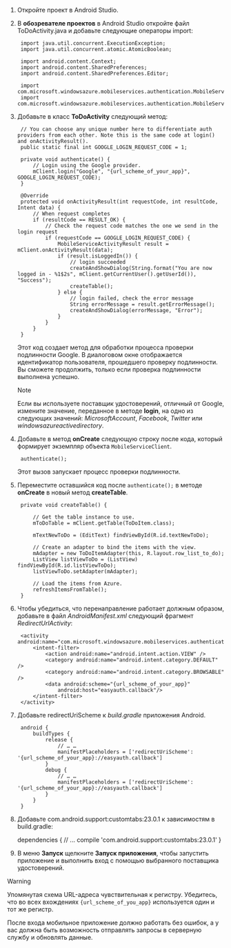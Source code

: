 
1. Откройте проект в Android Studio.

2. В **обозревателе проектов** в Android Studio откройте файл ToDoActivity.java и добавьте следующие операторы import:

        import java.util.concurrent.ExecutionException;
        import java.util.concurrent.atomic.AtomicBoolean;

        import android.content.Context;
        import android.content.SharedPreferences;
        import android.content.SharedPreferences.Editor;

        import com.microsoft.windowsazure.mobileservices.authentication.MobileServiceAuthenticationProvider;
        import com.microsoft.windowsazure.mobileservices.authentication.MobileServiceUser;

3. Добавьте в класс **ToDoActivity** следующий метод:

        // You can choose any unique number here to differentiate auth providers from each other. Note this is the same code at login() and onActivityResult().
        public static final int GOOGLE_LOGIN_REQUEST_CODE = 1;

        private void authenticate() {
            // Login using the Google provider.
            mClient.login("Google", "{url_scheme_of_your_app}", GOOGLE_LOGIN_REQUEST_CODE);
        }

        @Override
        protected void onActivityResult(int requestCode, int resultCode, Intent data) {
            // When request completes
            if (resultCode == RESULT_OK) {
                // Check the request code matches the one we send in the login request
                if (requestCode == GOOGLE_LOGIN_REQUEST_CODE) {
                    MobileServiceActivityResult result = mClient.onActivityResult(data);
                    if (result.isLoggedIn()) {
                        // login succeeded
                        createAndShowDialog(String.format("You are now logged in - %1$2s", mClient.getCurrentUser().getUserId()), "Success");
                        createTable();
                    } else {
                        // login failed, check the error message
                        String errorMessage = result.getErrorMessage();
                        createAndShowDialog(errorMessage, "Error");
                    }
                }
            }
        }

    Этот код создает метод для обработки процесса проверки подлинности Google. В диалоговом окне отображается идентификатор пользователя, прошедшего проверку подлинности. Вы сможете продолжить, только если проверка подлинности выполнена успешно.

    > [!NOTE]
    > Если вы используете поставщик удостоверений, отличный от Google, измените значение, переданное в методе **login**, на одно из следующих значений: _MicrosoftAccount_, _Facebook_, _Twitter_ или _windowsazureactivedirectory_.

4. Добавьте в метод **onCreate** следующую строку после кода, который формирует экземпляр объекта `MobileServiceClient`.

        authenticate();

    Этот вызов запускает процесс проверки подлинности.

5. Переместите оставшийся код после `authenticate();` в методе **onCreate** в новый метод **createTable**.

        private void createTable() {

            // Get the table instance to use.
            mToDoTable = mClient.getTable(ToDoItem.class);

            mTextNewToDo = (EditText) findViewById(R.id.textNewToDo);

            // Create an adapter to bind the items with the view.
            mAdapter = new ToDoItemAdapter(this, R.layout.row_list_to_do);
            ListView listViewToDo = (ListView) findViewById(R.id.listViewToDo);
            listViewToDo.setAdapter(mAdapter);

            // Load the items from Azure.
            refreshItemsFromTable();
        }

6. Чтобы убедиться, что перенаправление работает должным образом, добавьте в файл _AndroidManifest.xml_ следующий фрагмент _RedirectUrlActivity_:

        <activity android:name="com.microsoft.windowsazure.mobileservices.authentication.RedirectUrlActivity">
            <intent-filter>
                <action android:name="android.intent.action.VIEW" />
                <category android:name="android.intent.category.DEFAULT" />
                <category android:name="android.intent.category.BROWSABLE" />
                <data android:scheme="{url_scheme_of_your_app}"
                    android:host="easyauth.callback"/>
            </intent-filter>
        </activity>

7. Добавьте redirectUriScheme к _build.gradle_ приложения Android.

        android {
            buildTypes {
                release {
                    // … …
                    manifestPlaceholders = ['redirectUriScheme': '{url_scheme_of_your_app}://easyauth.callback']
                }
                debug {
                    // … …
                    manifestPlaceholders = ['redirectUriScheme': '{url_scheme_of_your_app}://easyauth.callback']
                }
            }
        }

8. Добавьте com.android.support:customtabs:23.0.1 к зависимостям в build.gradle:

      dependencies {        // ...        compile 'com.android.support:customtabs:23.0.1'    }

9. В меню **Запуск** щелкните **Запуск приложения**, чтобы запустить приложение и выполнить вход с помощью выбранного поставщика удостоверений.

> [!WARNING]
> Упомянутая схема URL-адреса чувствительная к регистру.  Убедитесь, что во всех вхождениях `{url_scheme_of_you_app}` используется один и тот же регистр.

После входа мобильное приложение должно работать без ошибок, а у вас должна быть возможность отправлять запросы в серверную службу и обновлять данные.
